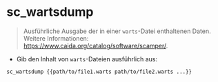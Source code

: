 # sc_wartsdump

> Ausführliche Ausgabe der in einer `warts`-Datei enthaltenen Daten.
> Weitere Informationen: <https://www.caida.org/catalog/software/scamper/>.

- Gib den Inhalt von `warts`-Dateien ausführlich aus:

`sc_wartsdump {{path/to/file1.warts path/to/file2.warts ...}}`
